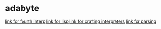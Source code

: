 # adabyte
[link for fourth interp](https://www.teamten.com/lawrence/projects/forth-interpreter/)
[link for lisp](https://www.buildyourownlisp.com/contents)
[link for crafting interpreters](https://craftinginterpreters.com/chunks-of-bytecode.html)
[link for parsing](https://stackoverflow.com/questions/13466600/how-would-i-go-about-implementing-a-simple-stack-based-programming-language)

